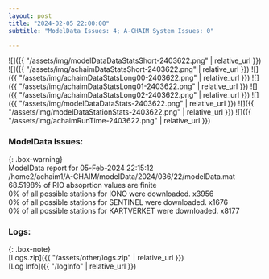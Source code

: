 ```yaml
---
layout: post
title: "2024-02-05 22:00:00"
subtitle: "ModelData Issues: 4; A-CHAIM System Issues: 0"

---
```


![]({{ "/assets/img/modelDataDataStatsShort-2403622.png" | relative_url }})
![]({{ "/assets/img/achaimDataStatsShort-2403622.png" | relative_url }})
![]({{ "/assets/img/achaimDataStatsLong00-2403622.png" | relative_url }})
![]({{ "/assets/img/achaimDataStatsLong01-2403622.png" | relative_url }})
![]({{ "/assets/img/achaimDataStatsLong02-2403622.png" | relative_url }})
![]({{ "/assets/img/modelDataDataStats-2403622.png" | relative_url }})
![]({{ "/assets/img/modelDataStationStats-2403622.png" | relative_url }})
![]({{ "/assets/img/achaimRunTime-2403622.png" | relative_url }})


### ModelData Issues:  
  
{: .box-warning}  
 ModelData report for 05-Feb-2024 22:15:12   
 /home2/achaim1/A-CHAIM/modelData/2024/036/22/modelData.mat   
 68.5198% of RIO absoprtion values are finite   
 0% of all possible stations for IONO were downloaded. x3956   
 0% of all possible stations for SENTINEL were downloaded. x1676   
 0% of all possible stations for KARTVERKET were downloaded. x8177   
  


### Logs:  
  
{: .box-note}  
[Logs.zip]({{ "/assets/other/logs.zip" | relative_url }})  
[Log Info]({{ "/logInfo" | relative_url }})  
